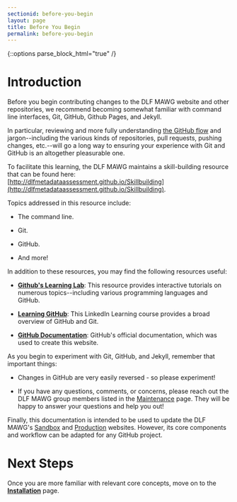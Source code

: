 ```yaml
---
sectionid: before-you-begin
layout: page
title: Before You Begin
permalink: before-you-begin
---
```


{::options parse_block_html="true" /}

# Introduction

Before you begin contributing changes to the DLF MAWG website and other repositories, we recommend becoming somewhat familiar with command line interfaces, Git, GitHub, Github Pages, and Jekyll.

In particular, reviewing and more fully understanding [the GitHub flow](https://guides.github.com/introduction/flow/) and jargon--including the various kinds of repositories, pull requests, pushing changes, etc.--will go a long way to ensuring your experience with Git and GitHub is an altogether pleasurable one. 

To facilitate this learning, the DLF MAWG maintains a skill-building resource that can be found here: [http://dlfmetadataassessment.github.io/Skillbuilding](http://dlfmetadataassessment.github.io/Skillbuilding). 

Topics addressed in this resource include:

- The command line.

- Git.

- GitHub.

-  And more!

In addition to these resources, you may find the following resources useful:

- [**Github's Learning Lab**](https://lab.github.com/): This resource provides interactive tutorials on numerous topics--including various programming languages and GitHub.

- [**Learning GitHub**](https://www.linkedin.com/learning/learning-github): This LinkedIn Learning course provides a broad overview of GitHub and Git.

- [**GitHub Documentation**](https://docs.github.com/en): GitHub's official documentation, which was used to create this website.

As you begin to experiment with Git, GitHub, and Jekyll, remember that important things:

- Changes in GitHub are very easily reversed - so please experiment!

- If you have any questions, comments, or concerns, please reach out the DLF MAWG group members listed in the [Maintenance](maintenance) page. They will be happy to answer your questions and help you out!

Finally, this documentation is intended to be used to update the DLF MAWG's [Sandbox](https://github.com/DLFMetadataAssessment/Sandbox) and [Production](https://github.com/DLFMetadataAssessment/DLFMetadataAssessment.github.io) websites. However, its core components and workflow can be adapted for any GitHub project.

# Next Steps 

Once you are more familiar with relevant core concepts, move on to the [**Installation**](installation) page.  
